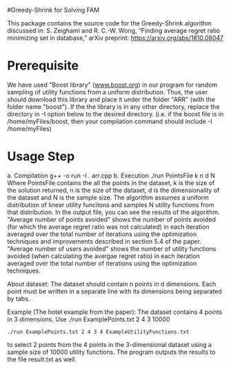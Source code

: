#Greedy-Shrink for Solving FAM

This package contains the source code for the Greedy-Shrink algorithm discussed in: S. Zeighami and R. C.-W. Wong, “Finding average regret ratio minimizing set in database,” arXiv preprint: https://arxiv.org/abs/1810.08047

Prerequisite
===========
We have used "Boost library" (www.boost.org) in our program for random sampling of utility functions from a uniform distribution. Thus, the user should download this library and place it under the folder "ARR" (with the folder name "boost"). If the the library is in any other directory, replace the directory in -I option below to the desired directory. (i.e. if the boost file is in /home/myFiles/boost, then your compilation command should include -I /home/myFiles)

Usage Step
===========
a. Compilation
	g++ -o run -I . arr.cpp
b. Execution
	./run PointsFile k n d N
Where PointsFile contains the all the points in the dataset, k is the size of the solution returned, n is the size of the dataset, d is the dimensionality of the dataset and N is the sample size. The algorithm assumes a uniform distribution of linear utility funcitons and samples N utility functions from that distribution.
In the output file, you can see the results of the algorithm. "Average number of points avoided" shows the number of points avoided (for which the average regret ratio was not calculated) in each iteration averaged over the total number of iterations using the optimization techniques and improvements described in section 5.4 of the paper. "Average number of users avoided" shows the number of utility functions avoided (when calculating the avergae regret ratio) in each iteration averaged over the total number of iterations using the optimization techniques.

About dataset:
The dataset should contain n points in d dimensions. Each point must be written in a separate line with its dimensions being separated by tabs.

Example (The hotel example from the paper):
The dataset contains 4 points in 3 dimensions. Use
	./run ExamplePoints.txt 2 4 3 10000

	./run ExamplePoints.txt 2 4 3 4 ExampleUtilityFunctions.txt

to select 2 points from the 4 points in the 3-dimensional dataset using a sample size of 10000 utility functions. The program outputs the results to the file result.txt as well. 
